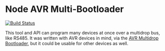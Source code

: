 # Node AVR Multi-Bootloader

[![Build Status](https://travis-ci.org/jgillick/node-multibootloader.svg?branch=master)](https://travis-ci.org/jgillick/node-multibootloader)

This tool and API can program many devices at once over a multidrop bus, like RS485.
It was written with AVR devices in mind, via the [AVR Multidrop Bootloader](https://github.com/jgillick/avr-multidrop-bootloader),
but it could be usable for other devices as well.
